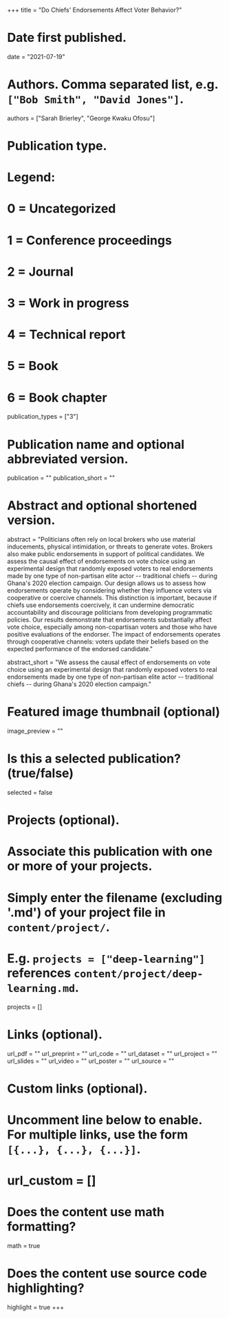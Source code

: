 +++
title = "Do Chiefs' Endorsements Affect Voter Behavior?"

# Date first published.
date = "2021-07-19"

# Authors. Comma separated list, e.g. `["Bob Smith", "David Jones"]`.
authors = ["Sarah Brierley", "George Kwaku Ofosu"]

# Publication type.
# Legend:
# 0 = Uncategorized
# 1 = Conference proceedings
# 2 = Journal
# 3 = Work in progress
# 4 = Technical report
# 5 = Book
# 6 = Book chapter
publication_types = ["3"]

# Publication name and optional abbreviated version.
publication = ""
publication_short = ""

# Abstract and optional shortened version.
abstract = "Politicians often rely on local brokers who use material inducements, physical intimidation, or threats to generate votes. Brokers also make public endorsements in support of political candidates.  We assess the causal effect of endorsements on vote choice using an experimental design that randomly exposed voters to real endorsements made by one type of non-partisan elite actor -- traditional chiefs -- during Ghana's 2020 election campaign. Our design allows us to assess how endorsements operate by considering whether they influence voters via cooperative or coercive channels. This distinction is important, because if chiefs use endorsements coercively, it can undermine democratic accountability and discourage politicians from developing programmatic policies. Our results demonstrate that endorsements substantially affect vote choice, especially among non-copartisan voters and those who have positive evaluations of the endorser. The impact of endorsements operates through cooperative channels: voters update their beliefs based on the expected performance of the endorsed candidate."

abstract_short = "We assess the causal effect of endorsements on vote choice using an experimental design that randomly exposed voters to real endorsements made by one type of non-partisan elite actor -- traditional chiefs -- during Ghana's 2020 election campaign."

# Featured image thumbnail (optional)
image_preview = ""

# Is this a selected publication? (true/false)
selected = false

# Projects (optional).
#   Associate this publication with one or more of your projects.
#   Simply enter the filename (excluding '.md') of your project file in `content/project/`.
#   E.g. `projects = ["deep-learning"]` references `content/project/deep-learning.md`.
projects = []

# Links (optional).
url_pdf = ""
url_preprint = ""
url_code = ""
url_dataset = ""
url_project = ""
url_slides = ""
url_video = ""
url_poster = ""
url_source = ""

# Custom links (optional).
#   Uncomment line below to enable. For multiple links, use the form `[{...}, {...}, {...}]`.
# url_custom = []

# Does the content use math formatting?
math = true

# Does the content use source code highlighting?
highlight = true
+++
